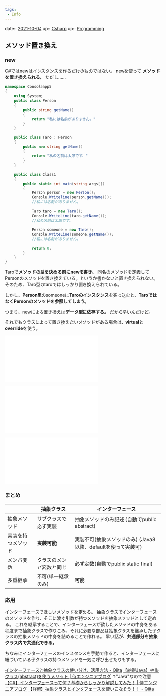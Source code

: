 ```yaml
---
tags:
 - Info
---
```


date:: [2021-10-04](Daily_Note/2021-10-04.md)
up:: [Csharp](../Bar/Program/Csharp.md)
up:: [Programming](../Bar/Program/Programming.md)

## メソッド置き換え
### new
C#ではnewはインスタンスを作るだけのものではない。 
newを使って **メソッドを置き換えられる。** ただし......
```csharp
namespace Consoleapp5
{
	using System;
	public class Person
	{
		public string getName()
		{
			return "私には名前がありません。"
		}
	}
	
	public class Taro : Person
	{
		public new string getName()
		{
			return "私の名前は太郎です。"
		}
	}
	
	public class Class1
	{
		public static int main(string args[])
		{
			Person person = new Person();
			Console.Writeline(person.getName());
			//私には名前がありません。
			
			Taro taro = new Taro();
			Console.WriteLine(taro.getName());
			//私の名前は太郎です。
			
			Person someone = new Taro();
			Console.WriteLine(someone.getName());
			//私には名前がありません。
			
			return 0;
		}
	}
}
```

Taroで**メソッドの型を決める前にnewを書き、** 同名のメソッドを定義してPersonのメソッドを置き換えている。というか書かないと置き換えられない。そのため、Taro型のtaroではしっかり置き換えられている。 

しかし、**Person型**のsomeoneに**Taroのインスタンス**を突っ込むと、**TaroではなくPersonのメソッドを参照してしまう。**

つまり、newによる置き換えは**データ型に依存する。** 
だから早いんだけど。 

それでもクラスによって置き換えたいメソッドがある場合は、**virtual**と**override**を使う。

![virtualとoverride](virtualとoverride.md)

![抽象クラス](抽象クラス.md)

![インターフェース](Info/インターフェース.md)


### まとめ

|                    | 抽象クラス               | インターフェース                                              |
| ------------------ | ------------------------ | ------------------------------------------------------------- |
| 抽象メソッド       | サブクラスで必ず実装     | 抽象メソッドのみ記述 (自動でpublic abstract)                  |
| 実装を持つメソッド | **実装可能**                 | 実装不可(抽象メソッドのみ) (Java8以降、defaultを使って実装可) |
| メンバ変数         | クラスのメンバ変数と同じ | 必ず定数(自動でpublic static final)                           |
| 多重継承           | 不可(単一継承のみ)       | **可能**                                                          |


### 応用
インターフェースでほしいメソッドを定める。 
抽象クラスでインターフェースのメソッドを作り、そこに渡す引数が持つメソッドを抽象メソッドとして定める。 
これを継承することで、インターフェースが欲したメソッドの中身をある程度まで抽象クラスで作りこみ、それに必要な部品は抽象クラスを継承した子クラスの抽象メソッドの中身を詰めることで作れる。 
早い話が、**共通部分を抽象クラス内で共通化できる。**

ちなみにインターフェースのインスタンスを手動で作ると、インターフェースに紐づいている子クラスの持つメソッドを一気に呼び出せたりもする。


[インターフェースと抽象クラスの使い分け、活用方法 - Qiita](https://qiita.com/igayamaguchi/items/e1d35db0a14a84bda452) 
[【納得Java】抽象クラス(abstract)を使うメリット | 侍エンジニアブログ](https://www.sejuku.net/blog/22689) 
↑"Java"なので注意 
[【C#】インターフェースって何？基礎からしっかり解説してみた！ | 侍エンジニアブログ](https://www.sejuku.net/blog/87543)
[【詳解】抽象クラスとインタフェースを使いこなそう！！ - Qiita](https://qiita.com/yoshinori_hisakawa/items/cc094bef1caa011cb739)
